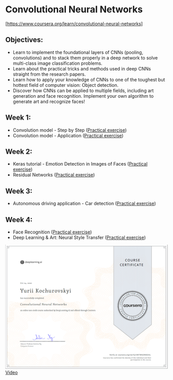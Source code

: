 # Convolutional Neural Networks
[https://www.coursera.org/learn/convolutional-neural-networks]

## Objectives:
  - Learn to implement the foundational layers of CNNs (pooling, convolutions) and to stack them properly in a deep network to solve multi-class image classification problems.
  - Learn about the practical tricks and methods used in deep CNNs straight from the research papers.
  - Learn how to apply your knowledge of CNNs to one of the toughest but hottest field of computer vision: Object detection.
  - Discover how CNNs can be applied to multiple fields, including art generation and face recognition. Implement your own algorithm to generate art and recognize faces!

## Week 1:
  - Convolution model - Step by Step ([Practical exercise](https://github.com/Kochurovskyi/Deep_Neural_Network_Projects/blob/main/Courses%20(COURSERA)/4.%20Convolutional_Neural_Networks/week1/Convolution_model_Step_by_Step_v2a.ipynb))
  - Convolution model - Application ([Practical exercise](https://github.com/Kochurovskyi/Deep_Neural_Network_Projects/blob/main/Courses%20(COURSERA)/4.%20Convolutional_Neural_Networks/week1/Convolution_model_Application_v1a.ipynb))
  
## Week 2:
  - Keras tutorial - Emotion Detection in Images of Faces ([Practical exercise](https://github.com/Kochurovskyi/Deep_Neural_Network_Projects/blob/main/Courses%20(COURSERA)/4.%20Convolutional_Neural_Networks/week2/KerasTutorial/Keras_Tutorial_v2a.ipynb))
  - Residual Networks ([Practical exercise](https://github.com/Kochurovskyi/Deep_Neural_Network_Projects/blob/main/Courses%20(COURSERA)/4.%20Convolutional_Neural_Networks/week2/ResNets/Residual_Networks_v2a.ipynb))
  
## Week 3:
  - Autonomous driving application - Car detection ([Practical exercise](https://github.com/Kochurovskyi/Deep_Neural_Network_Projects/blob/main/Courses%20(COURSERA)/4.%20Convolutional_Neural_Networks/week3/Car%20detection%20for%20Autonomous%20Driving/Autonomous_driving_application_Car_detection_v3a.ipynb))
  
## Week 4:
-   Face Recognition ([Practical exercise](https://github.com/Kochurovskyi/Deep_Neural_Network_Projects/blob/main/Courses%20(COURSERA)/4.%20Convolutional_Neural_Networks/week4/Face%20Recognition/Face_Recognition_v3a.ipynb))
-   Deep Learning & Art: Neural Style Transfer ([Practical exercise](https://github.com/Kochurovskyi/Deep_Neural_Network_Projects/blob/main/Courses%20(COURSERA)/4.%20Convolutional_Neural_Networks/week4/Neural%20Style%20Transfer/Art_Generation_with_Neural_Style_Transfer_v3a.ipynb))
 
![Cert.](https://github.com/Kochurovskyi/Deep_Neural_Network_Projects/blob/main/Courses%20(COURSERA)/4.%20Convolutional_Neural_Networks/cert.png)
[Video](https://www.youtube.com/watch?v=ArPaAX_PhIs&list=PLkDaE6sCZn6Gl29AoE31iwdVwSG-KnDzF)
